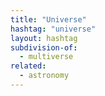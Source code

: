 ```yaml
---
title: "Universe"
hashtag: "universe"
layout: hashtag
subdivision-of:
  - multiverse
related:
  - astronomy
---
```

